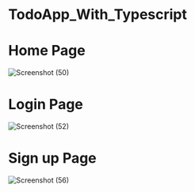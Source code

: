 # TodoApp_With_Typescript

# Home Page 

![Screenshot (50)](https://github.com/JahirPendhari09/TodoApp_With_Typescript/assets/128920395/b3b9d2be-eacd-4fa5-8c00-bc28f6c2cc50)

# Login Page 

![Screenshot (52)](https://github.com/JahirPendhari09/TodoApp_With_Typescript/assets/128920395/bd089c67-461c-41a1-957c-f9604e87a000)

# Sign up Page 

![Screenshot (56)](https://github.com/JahirPendhari09/TodoApp_With_Typescript/assets/128920395/3c245db9-98e1-4d32-92e2-e36761a8a043)
